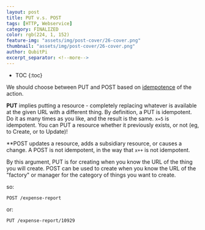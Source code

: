 ```yaml
---
layout: post
title: PUT v.s. POST
tags: [HTTP, Webservice]
category: FINALIZED
color: rgb(224, 1, 152)
feature-img: "assets/img/post-cover/26-cover.png"
thumbnail: "assets/img/post-cover/26-cover.png"
author: QubitPi
excerpt_separator: <!--more-->
---
```


<!--more-->

* TOC
{:toc}

We should choose between PUT and POST based on [idempotence](http://en.wikipedia.org/wiki/Idempotent) of the action.

**PUT** implies putting a resource - completely replacing whatever is available at the given URL with a different thing.
By definition, a PUT is idempotent. Do it as many times as you like, and the result is the same. `x=5` is idempotent.
You can PUT a resource whether it previously exists, or not (eg, to Create, or to Update)!

**POST updates a resource, adds a subsidiary resource, or causes a change. A POST is not idempotent, in the way that
`x++` is not idempotent.

By this argument, PUT is for creating when you know the URL of the thing you will create. POST can be used to create
when you know the URL of the "factory" or manager for the category of things you want to create.

so:

    POST /expense-report

or:

    PUT /expense-report/10929
